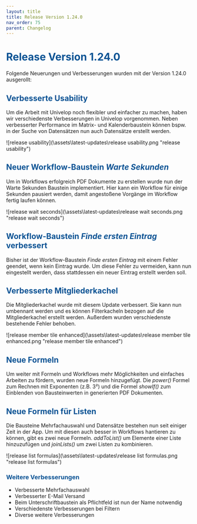 ```yaml
---
layout: title
title: Release Version 1.24.0
nav_order: 75
parent: Changelog
---
```


# <span style="color:#0b5394">**Release Version 1.24.0**</span>

Folgende Neuerungen und Verbesserungen wurden mit der Version 1.24.0 ausgerollt:

## <span style="color:#0b5394">**Verbesserte Usability**</span>

Um die Arbeit mit Univelop noch flexibler und einfacher zu machen, haben wir verschiedenste Verbesserungen in Univelop vorgenommen. Neben verbesserter Performance im Matrix- und Kalenderbaustein können bspw. in der Suche von Datensätzen nun auch Datensätze erstellt werden.

![release usability](\assets\latest-updates\release usability.png "release usability")

## <span style="color:#0b5394">**Neuer Workflow-Baustein _Warte Sekunden_**</span>

Um in Workflows erfolgreich PDF Dokumente zu erstellen wurde nun der Warte Sekunden Baustein implementiert.
Hier kann ein Workflow für einige Sekunden pausiert werden, damit angestoßene Vorgänge im Workflow fertig laufen können.

![release wait seconds](\assets\latest-updates\release wait seconds.png "release wait seconds")

## <span style="color:#0b5394">**Workflow-Baustein _Finde ersten Eintrag_ verbessert**</span>

Bisher ist der Workflow-Baustein _Finde ersten Eintrag_ mit einem Fehler geendet, wenn kein Eintrag wurde.
Um diese Fehler zu vermeiden, kann nun eingestellt werden, dass stattdessen ein neuer Eintrag erstellt werden soll.

## <span style="color:#0b5394">**Verbesserte Mitgliederkachel**</span>

Die Mitgliederkachel wurde mit diesem Update verbessert. Sie kann nun umbennant werden und es können Filterkacheln bezogen auf die Mitgliederkachel erstellt werden. Außerdem wurden verschiedenste bestehende Fehler behoben.

![release member tile enhanced](\assets\latest-updates\release member tile enhanced.png "release member tile enhanced")

## <span style="color:#0b5394">**Neue Formeln**</span>

Um weiter mit Formeln und Workflows mehr Möglichkeiten und einfaches Arbeiten zu fördern, wurden neue Formeln hinzugefügt. Die _power()_ Formel zum Rechnen mit Exponenten (z.B. 3²) und die Formel _showIf()_ zum Einblenden von Bausteinwerten in generierten PDF Dokumenten.

## <span style="color:#0b5394">**Neue Formeln für Listen**</span>

Die Bausteine Mehrfachauswahl und Datensätze bestehen nun seit einiger Zeit in der App. Um mit diesen auch besser in Workflows hantieren zu können, gibt es zwei neue Formeln. _addToList()_ um Elemente einer Liste hinzuzufügen und _joinLists()_ um zwei Listen zu kombinieren.

![release list formulas](\assets\latest-updates\release list formulas.png "release list formulas")

### <span style="color:#0b5394">**Weitere Verbesserungen**</span>

-   Verbesserte Mehrfachauswahl
-   Verbesserter E-Mail Versand
-   Beim Unterschriftbaustein als Pflichtfeld ist nun der Name notwendig
-   Verschiedenste Verbesserungen bei Filtern
-   Diverse weitere Verbesserungen
